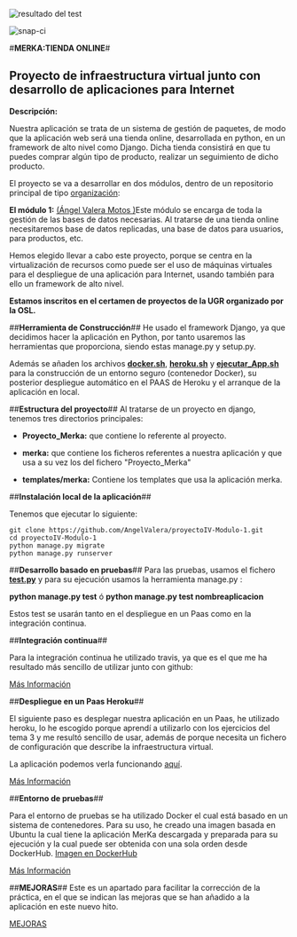 ![resultado del test](https://travis-ci.org/AngelValera/proyectoIV-Modulo-1.svg?branch=master)

![snap-ci](https://snap-ci.com/AngelValera/proyectoIV-Modulo-1/branch/master/build_image)

#**MERKA:TIENDA ONLINE**#
## **Proyecto de infraestructura virtual junto con desarrollo de aplicaciones para Internet** ##

**Descripción:**

Nuestra aplicación se trata de un sistema de gestión de paquetes, de modo que la aplicación web será una tienda online, desarrollada en python, en un framework de alto nivel como Django. Dicha tienda consistirá en que tu puedes comprar algún tipo de producto, realizar un seguimiento de dicho producto.

El proyecto se va a desarrollar en dos módulos, dentro de un repositorio principal de  tipo [organización](https://github.com/ProyectoIV-DAI/ProyectoIV-Modulo-Principal.git):

**El módulo 1:**  [(Ángel Valera Motos )](https://github.com/AngelValera/proyectoIV-Modulo-1.git)Este módulo se encarga de toda la gestión de las bases de datos necesarias. Al tratarse de una tienda online necesitaremos base de datos replicadas, una base de datos para usuarios, para productos, etc. 

Hemos elegido llevar a cabo este proyecto, porque se centra en la virtualización de recursos como puede ser el uso de máquinas virtuales para el despliegue de una aplicación para Internet, usando también para ello un framework de alto nivel.

**Estamos inscritos en el certamen de proyectos de la UGR organizado por la OSL.**

##**Herramienta de Construcción**##
He usado el framework Django, ya que decidimos hacer la aplicación en Python, por tanto usaremos las herramientas que proporciona, siendo estas manage.py y setup.py.

Además se añaden los archivos **[docker.sh](https://github.com/AngelValera/proyectoIV-Modulo-1/blob/master/Scripts/docker.sh)**, **[heroku.sh](https://github.com/AngelValera/proyectoIV-Modulo-1/blob/master/Scripts/heroku.sh)** y **[ejecutar_App.sh](https://github.com/AngelValera/proyectoIV-Modulo-1/blob/master/Scripts/ejecutar_App.sh)** para la construcción de un entorno seguro (contenedor Docker), su posterior despliegue automático en el PAAS de Heroku y el arranque de la aplicación en local.

##**Estructura del proyecto**##
Al tratarse de un proyecto en django, tenemos tres directorios principales:

* **Proyecto_Merka:** que contiene lo referente al proyecto.

* **merka:** que contiene los ficheros referentes a nuestra aplicación y que usa a su vez los del fichero "Proyecto_Merka"

* **templates/merka:** Contiene los templates que usa la aplicación merka. 

##**Instalación local de la aplicación**##

Tenemos que ejecutar lo siguiente:

```
git clone https://github.com/AngelValera/proyectoIV-Modulo-1.git
cd proyectoIV-Modulo-1
python manage.py migrate
python manage.py runserver
```


##**Desarrollo basado en pruebas**##
Para las pruebas, usamos el fichero **[test.py](https://github.com/AngelValera/proyectoIV-Modulo-1/blob/master/merka/tests.py)** y para su ejecución usamos la herramienta manage.py :

**python manage.py test** ó **python manage.py test nombreaplicacion**

Estos test se usarán tanto en el despliegue en un Paas como en la integración continua.

##**Integración continua**##

Para la integración continua he utilizado travis, ya que es el que me ha resultado más sencillo de utilizar junto con github:


[Más Información](https://github.com/AngelValera/proyectoIV-Modulo-1/blob/master/Documentacion/IntCont.md)

##**Despliegue en un Paas Heroku**##

El siguiente paso es desplegar nuestra aplicación en un Paas, he utilizado heroku, lo he escogido porque aprendí a utilizarlo con los ejercicios del tema 3 y me resultó sencillo de usar, además de porque necesita un fichero de configuración que describe la infraestructura virtual.

La aplicación podemos verla funcionando [aquí](https://proyecto-merka.herokuapp.com/).

[Más Información](https://github.com/AngelValera/proyectoIV-Modulo-1/blob/master/Documentacion/PAAS.md)


##**Entorno de pruebas**##

Para el entorno de pruebas se ha utilizado Docker el cual está basado en un sistema de contenedores. Para su uso, he creado una imagen basada en Ubuntu la cual tiene la aplicación MerKa descargada y preparada para su ejecución y la cual puede ser obtenida con una sola orden desde DockerHub. [Imagen en DockerHub](https://hub.docker.com/r/angelvalera/proyectoiv-modulo-1/)

[Más Información](https://github.com/AngelValera/proyectoIV-Modulo-1/blob/master/Documentacion/docker.md)

##**MEJORAS**##
Este es un apartado para facilitar la corrección de la práctica, en el que se indican las mejoras que se han añadido a la aplicación en este nuevo hito.

[MEJORAS](https://github.com/AngelValera/proyectoIV-Modulo-1/blob/master/Documentacion/mejoras.md)